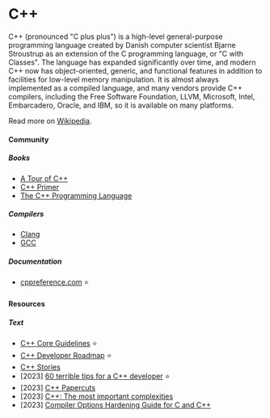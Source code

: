 # C++

C++ (pronounced "C plus plus") is a high-level general-purpose programming language created by Danish computer scientist Bjarne Stroustrup as an extension of the C programming language, or "C with Classes". The language has expanded significantly over time, and modern C++ now has object-oriented, generic, and functional features in addition to facilities for low-level memory manipulation. It is almost always implemented as a compiled language, and many vendors provide C++ compilers, including the Free Software Foundation, LLVM, Microsoft, Intel, Embarcadero, Oracle, and IBM, so it is available on many platforms.

Read more on [Wikipedia](https://en.wikipedia.org/wiki/C++).

#### Community

##### Books
- [A Tour of C++](https://www.stroustrup.com/tour3.html)
- [C++ Primer](https://bookbrainz.org/work/d6299a54-42e5-4873-8663-b923df89fcc1)
- [The C++ Programming Language](https://www.stroustrup.com/4th.html)

##### Compilers
- [Clang](https://clang.llvm.org)
- [GCC](https://gcc.gnu.org)

##### Documentation
- [cppreference.com](https://cppreference.com) ⭐

#### Resources

##### Text
- [C++ Core Guidelines](https://isocpp.github.io/CppCoreGuidelines/CppCoreGuidelines) ⭐
- [C++ Developer Roadmap](https://roadmap.sh/cpp) ⭐
- [C++ Stories](https://www.cppstories.com)
- [2023] [60 terrible tips for a C++ developer](https://pvs-studio.com/en/blog/posts/cpp/1053) ⭐
- [2023] [C++ Papercuts](https://www.thecodedmessage.com/posts/c++-papercuts)
- [2023] [C++: The most important complexities](https://www.sandordargo.com/blog/2023/11/15/most-important-complexities)
- [2023] [Compiler Options Hardening Guide for C and C++](https://best.openssf.org/Compiler-Hardening-Guides/Compiler-Options-Hardening-Guide-for-C-and-C++.html)
